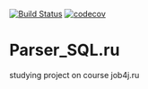 [![Build Status](https://travis-ci.org/DaniilsLoputevs/Parser_SQL.ru.svg?branch=master)](https://travis-ci.org/DaniilsLoputevs/Parser_SQL.ru)
[![codecov](https://codecov.io/gh/DaniilsLoputevs/Parser_SQL.ru/branch/master/graph/badge.svg)](https://codecov.io/gh/DaniilsLoputevs/Parser_SQL.ru)

# Parser_SQL.ru

studying project on course job4j.ru